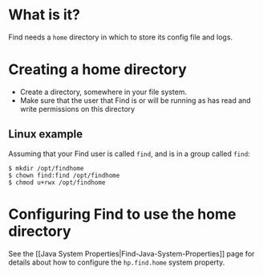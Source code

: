 # What is it?

Find needs a `home` directory in which to store its config file and logs.

# Creating a home directory

- Create a directory, somewhere in your file system.
- Make sure that the user that Find is or will be running as has read and write permissions on this directory

## Linux example

Assuming that your Find user is called `find`, and is in a group called `find`:

    $ mkdir /opt/findhome
    $ chown find:find /opt/findhome
    $ chmod u+rwx /opt/findhome

# Configuring Find to use the home directory

See the [[Java System Properties|Find-Java-System-Properties]] page for details about how to configure the `hp.find.home` system property.